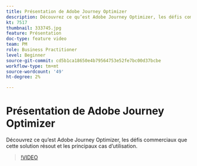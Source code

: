 ```yaml
---
title: Présentation de Adobe Journey Optimizer
description: Découvrez ce qu’est Adobe Journey Optimizer, les défis commerciaux que cette solution résout et les principaux cas d’utilisation.
kt: 7517
thumbnail: 333745.jpg
feature: Présentation
doc-type: feature video
team: PM
role: Business Practitioner
level: Beginner
source-git-commit: cd5b1ca18650e4b79564753e52fe7bc00d37bcbe
workflow-type: tm+mt
source-wordcount: '49'
ht-degree: 2%

---
```



# Présentation de Adobe Journey Optimizer

Découvrez ce qu’est Adobe Journey Optimizer, les défis commerciaux que cette solution résout et les principaux cas d’utilisation.

>[!VIDEO](https://video.tv.adobe.com/v/333745?quality=12)
